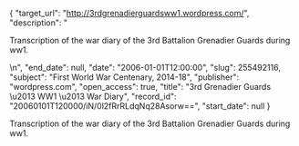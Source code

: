 {
  "target_url": "http://3rdgrenadierguardsww1.wordpress.com/", 
  "description": "<p>Transcription of the war diary of the 3rd Battalion Grenadier Guards during ww1.</p>\n", 
  "end_date": null, 
  "date": "2006-01-01T12:00:00", 
  "slug": 255492116, 
  "subject": "First World War Centenary, 2014-18", 
  "publisher": "wordpress.com", 
  "open_access": true, 
  "title": "3rd Grenadier Guards \u2013 WW1 \u2013 War Diary", 
  "record_id": "20060101T120000/iN/0l2fRrRLdqNq28Asorw==", 
  "start_date": null
}

<p>Transcription of the war diary of the 3rd Battalion Grenadier Guards during ww1.</p>
